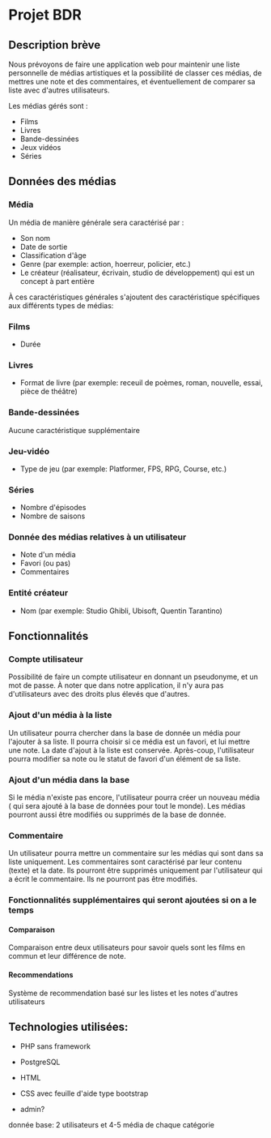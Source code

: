 # Projet BDR

## Description brève
Nous prévoyons de faire une application web pour maintenir une liste personnelle de médias artistiques
et la possibilité de classer ces médias, de mettres une note et des commentaires, et éventuellement de
comparer sa liste avec d'autres utilisateurs.

Les médias gérés sont : 
- Films
- Livres
- Bande-dessinées
- Jeux vidéos
- Séries

## Données des médias
### Média
Un média de manière générale sera caractérisé par :

- Son nom
- Date de sortie
- Classification d'âge
- Genre (par exemple: action, hoerreur, policier, etc.)
- Le créateur (réalisateur, écrivain, studio de développement) qui est un concept à part entière

À ces caractéristiques générales s'ajoutent des caractéristique spécifiques aux différents types de médias: 

### Films
- Durée

### Livres
- Format de livre (par exemple: receuil de poèmes, roman, nouvelle, essai, pièce de théâtre)

### Bande-dessinées
Aucune caractéristique supplémentaire

### Jeu-vidéo
- Type de jeu (par exemple: Platformer, FPS, RPG, Course, etc.)

### Séries
- Nombre d'épisodes
- Nombre de saisons

### Donnée des médias relatives à un utilisateur
- Note d'un média
- Favori (ou pas)
- Commentaires

### Entité créateur
- Nom (par exemple: Studio Ghibli, Ubisoft, Quentin Tarantino)

## Fonctionnalités
### Compte utilisateur
Possibilité de faire un compte utilisateur en donnant un pseudonyme, et un mot de passe.
À noter que dans notre application, il n'y aura pas d'utilisateurs avec des droits plus élevés que d'autres.

### Ajout d'un média à la liste
Un utilisateur pourra chercher dans la base de donnée un média pour l'ajouter à sa liste.
Il pourra choisir si ce média est un favori, et lui mettre une note.
La date d'ajout à la liste est conservée.
Après-coup, l'utilisateur pourra modifier sa note ou le statut de favori d'un élément de sa liste.

### Ajout d'un média dans la base
Si le média n'existe pas encore, l'utilisateur pourra créer un nouveau média ( qui sera ajouté à la
base de données pour tout le monde).
Les médias pourront aussi être modifiés ou supprimés de la base de donnée.

### Commentaire
Un utilisateur pourra mettre un commentaire sur les médias qui sont dans sa liste uniquement.
Les commentaires sont caractérisé par leur contenu (texte) et la date. Ils pourront être
supprimés uniquement par l'utilisateur qui a écrit le commentaire. Ils ne pourront pas être
modifiés.

### Fonctionnalités supplémentaires qui seront ajoutées si on a le temps
#### Comparaison
Comparaison entre deux utilisateurs pour savoir quels sont les films en commun et leur
différence de note.

#### Recommendations
Système de recommendation basé sur les listes et les notes d'autres utilisateurs 

## Technologies utilisées: 
- PHP sans framework
- PostgreSQL
- HTML
- CSS avec feuille d'aide type bootstrap

- admin?


donnée base:
2 utilisateurs et 4-5 média de chaque catégorie
